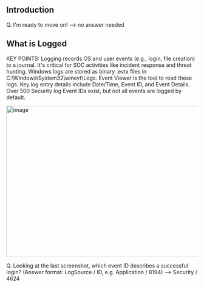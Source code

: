 ## Introduction
Q. I'm ready to move on!
--> no answer needed

## What is Logged
KEY POINTS: Logging records OS and user events (e.g., login, file creation) to a journal.
It's critical for SOC activities like incident response and threat hunting.
Windows logs are stored as binary .evtx files in C:\Windows\System32\winevt\Logs.
Event Viewer is the tool to read these logs.
Key log entry details include Date/Time, Event ID, and Event Details.
Over 500 Security log Event IDs exist, but not all events are logged by default.

<img width="1280" height="398" alt="image" src="https://github.com/user-attachments/assets/d5e7a034-e8f1-4173-bbae-28af361856b4" />

Q. Looking at the last screenshot, which event ID describes a successful login?
(Answer format: LogSource / ID, e.g. Application / 8194)
--> Security / 4624 


